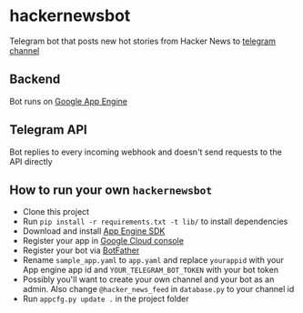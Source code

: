 # hackernewsbot
Telegram bot that posts new hot stories from Hacker News to [telegram channel](https://telegram.me/hacker_news_feed)

## Backend
Bot runs on [Google App Engine](https://cloud.google.com/appengine/)

## Telegram API
Bot replies to every incoming webhook and doesn't send requests to the API directly

## How to run your own `hackernewsbot`
- Clone this project
- Run `pip install -r requirements.txt -t lib/` to install dependencies
- Download and install [App Engine SDK](https://cloud.google.com/appengine/downloads)
- Register your app in [Google Cloud console](https://console.cloud.google.com)
- Register your bot via [BotFather](https://telegram.me/BotFather)
- Rename `sample_app.yaml` to `app.yaml` and replace `yourappid` with your App engine app id and `YOUR_TELEGRAM_BOT_TOKEN` with your bot token 
- Possibly you'll want to create your own channel and your bot as an admin. Also change `@hacker_news_feed` in `database.py` to your channel id
- Run `appcfg.py update .` in the project folder

